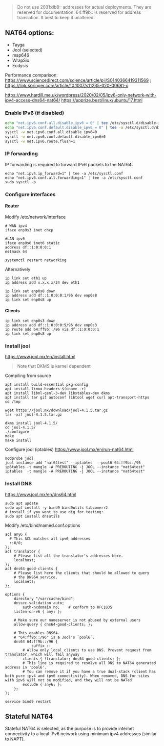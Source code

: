 
> Do not use 2001:db8:: addresses for actual deployments. They are reserved for documentation.
> 64:ff9b:: is reserved for address translation. It best to keep it unaltered.

## NAT64 options:
- Tayga
- Jool (selected)
- map646
- WrapSix
- Ecdysis

Performance comparison: https://www.sciencedirect.com/science/article/pii/S0140366419311569 ; https://link.springer.com/article/10.1007/s11235-020-00681-x

https://www.hardill.me.uk/wordpress/2020/02/05/ipv6-only-network-with-ipv4-access-dns64-nat64/
https://apprize.best/linux/ubuntu/17.html
### Enable IPv6 (if disabled)
```sh
echo "net.ipv6.conf.all.disable_ipv6 = 0" | tee /etc/sysctl.d/disable-ipv6.conf
echo "net.ipv6.conf.default.disable_ipv6 = 0" | tee -a /etc/sysctl.d/disable-ipv6.conf
sysctl -w net.ipv6.conf.all.disable_ipv6=0
sysctl -w net.ipv6.conf.default.disable_ipv6=0
sysctl -w net.ipv6.route.flush=1
```

### IP forwarding 
IP forwarding is required to forward IPv6 packets to the NAT64:
```
echo "net.ipv4.ip_forward=1" | tee -a /etc/sysctl.conf
echo "net.ipv6.conf.all.forwarding=1" | tee -a /etc/sysctl.conf
sudo sysctl -p
```

### Configure interfaces
#### Router
Modify /etc/network/interface
```
# WAN ipv4
iface enp0s3 inet dhcp

#LAN ipv6
iface enp0s8 inet6 static
address df::1:0:0:0:1
netmask 64
```
```
systemctl restart networking
```
Alternatively
```
ip link set eth1 up
ip address add x.x.x.x/24 dev eth1

ip link set enp0s8 down
ip address add df::1:0:0:0:1/96 dev enp0s8
ip link set enp0s8 up
```
#### Clients
```
ip link set enp0s3 down
ip address add df::1:0:0:0:5/96 dev enp0s3
ip route add 64:ff9b::/96 via df::1:0:0:0:1
ip link set enp0s8 up
```
### Install jool
https://www.jool.mx/en/install.html

> Note that DKMS is kernel dependent

Compiling from source
```
apt install build-essential pkg-config
apt install linux-headers-$(uname -r)
apt install libnl-genl-3-dev libxtables-dev dkms
apt install tar git autoconf libtool wget curl apt-transport-https
cd /tmp

wget https://jool.mx/download/jool-4.1.5.tar.gz
tar -xzf jool-4.1.5.tar.gz

dkms install jool-4.1.5/
cd jool-4.1.5/
./configure
make
make install
```

Configure jool (iptables)
https://www.jool.mx/en/run-nat64.html

```
modprobe jool
jool instance add "nat64test" --iptables  --pool6 64:ff9b::/96
ip6tables -t mangle -A PREROUTING -j JOOL --instance "nat64test"
iptables  -t mangle -A PREROUTING -j JOOL --instance "nat64test"
```

### Install DNS
https://www.jool.mx/en/dns64.html

```
sudo apt update
sudo apt install -y bind9 bind9utils libcomerr2
# install if you want to use dig for testing:
sudo apt install dnsutils
```

Modify /etc/bind/named.conf.options
```
acl any6 {
  # This ACL matches all ipv6 addresses
  ::0/0;
};
acl translator {
	# Please list all the translator's addresses here.
	localhost;
};
acl dns64-good-clients {
	# Please list here the clients that should be allowed to query
	# the DNS64 service.
	localnets;
};

options {
	directory "/var/cache/bind";
	dnssec-validation auto;
        auth-nxdomain no;    # conform to RFC1035
	listen-on-v6 { any; };

	# Make sure our nameserver is not abused by external users
	allow-query { dns64-good-clients; };

	# This enables DNS64.
	# "64:ff9b::/96" is a Jool's `pool6`.
	dns64 64:ff9b::/96 {
	        suffix ::
		# Allow only local clients to use DNS. Prevent request from translator, which will fail anyway
		clients { !translator; dns64-good-clients; };
		# This line is required to resolve all DNS to NAT64 generated address in 'pool6'. 
		# You can remove it if you have a true dual-stack (client has both pure ipv4 and ipv6 connectivity). When removed, DNS for sites with ipv6 will not be modified, and they will not be NATed
		exclude { any6; };
	};
};
```
```
service bind9 restart
```

## Stateful NAT64
Stateful NAT64 is selected, as the purpose is to provide internet connectivity to a local IPv6 network using minimum ipv4 addresses (similar to NAPT).

      
      
